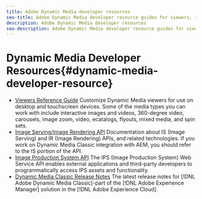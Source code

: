 ```yaml
---
title: Adobe Dynamic Media developer resources
seo-title: Adobe Dynamic Media developer resource guides for viewers, image serving, image rendering, and image production
description: Adobe Dynamic Media developer resources
seo-description: Adobe Dynamic Media developer resource guides for viewers, image serving, image rendering, and image production
---
```


# Dynamic Media Developer Resources{#dynamic-media-developer-resource}

* [Viewers Reference Guide](/help/aem-viewers-ref/home.md)
Customize Dynamic Media viewers for use on desktop and touchscreen devices. Some of the media types you can work with include interactive images and videos, 360-degree video, carousels, image zoom, video, ecatalogs, flyouts, mixed media, and spin sets. 
* [Image Serving/Image Rendering API](/help/aem-is-ir-api/home.md)
Documentation about IS (Image Serving) and IR (Image Rendering) APIs, and related technologies. If you work on Dynamic Media Classic integration with AEM, you should refer to the IS portion of the API.
* [Image Production System API](/help/aem-ips-api/c-overview.md)
The IPS (Image Production System) Web Service API enables external applications and third-party developers to programmatically access IPS assets and functionality.
* [Dynamic Media Classic Release Notes](/help/s7-release-notes/s7rn2017.md)
The latest release notes for [!DNL Adobe Dynamic Media Classic]-part of the [!DNL Adobe Experience Manager] solution in the [!DNL Adobe Experience Cloud].